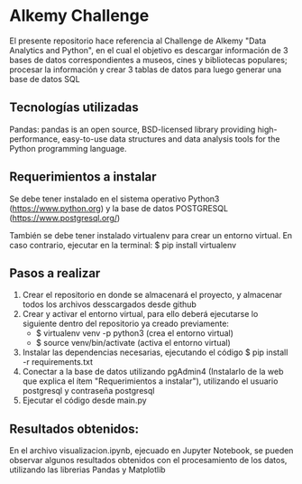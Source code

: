 # Alkemy Challenge

El presente repositorio hace referencia al Challenge de Alkemy "Data Analytics and Python", en el cual el objetivo es descargar información de 3 bases de datos correspondientes a museos, cines y bibliotecas populares; procesar la información y crear 3 tablas de datos para luego generar una base de datos SQL

## Tecnologías utilizadas

Pandas: pandas is an open source, BSD-licensed library providing high-performance, easy-to-use data structures and data analysis tools for the Python programming language.

## Requerimientos a instalar

Se debe tener instalado en el sistema operativo Python3 (https://www.python.org) y la base de datos POSTGRESQL (https://www.postgresql.org/)

También se debe tener instalado virtualenv para crear un entorno virtual. En caso contrario, ejecutar en la terminal: $ pip install virtualenv

## Pasos a realizar

1. Crear el repositorio en donde se almacenará el proyecto, y almacenar todos los archivos desscargados desde github
2. Crear y activar el entorno virtual, para ello deberá ejecutarse lo siguiente dentro del repositorio ya creado previamente:
   - $ virtualenv  venv -p python3 (crea el entorno virtual)
   - $ source venv/bin/activate (activa el entorno virtual)
3. Instalar las dependencias necesarias, ejecutando el código $ pip install -r requirements.txt
4. Conectar a la base de datos utilizando pgAdmin4 (Instalarlo de la web que explica el ítem "Requerimientos a instalar"), utilizando el usuario postgresql y contraseña postgresql
5. Ejecutar el código desde main.py


## Resultados obtenidos:

En el archivo visualizacion.ipynb, ejecuado en Jupyter Notebook, se pueden observar algunos resultados obtenidos con el procesamiento de los datos, utilizando las librerias Pandas y Matplotlib
